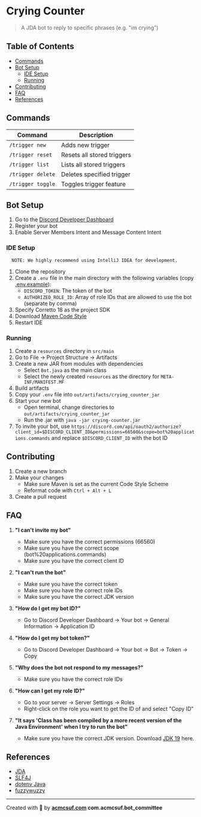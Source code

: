 # Crying Counter

> A JDA bot to reply to specific phrases (e.g. "im crying")

## Table of Contents

- [Commands](#commands)
- [Bot Setup](#bot-setup)
   - [IDE Setup](#ide-setup)
   - [Running](#running)
- [Contributing](#contributing)
- [FAQ](#faq)
- [References](#references)

## Commands

| Command           | Description                |
|-------------------|----------------------------|
| `/trigger new`    | Adds new trigger           |
| `/trigger reset`  | Resets all stored triggers |
| `/trigger list`   | Lists all stored triggers  |
| `/trigger delete` | Deletes specified trigger  |
| `/trigger toggle` | Toggles trigger feature    |

## Bot Setup

1. Go to the [Discord Developer Dashboard](https://discord.com/developers/applications)
2. Register your bot
3. Enable Server Members Intent and Message Content Intent

### IDE Setup

      NOTE: We highly recommend using IntelliJ IDEA for development.

1. Clone the repository
2. Create a `.env` file in the main directory with the following variables (copy [.env.example](.env.example)):
   - `DISCORD_TOKEN`: The token of the bot
   - `AUTHORIZED_ROLE_ID`: Array of role IDs that are allowed to use the bot (separate by comma)
3. Specify Corretto 18 as the project SDK
4. Download [Maven Code Style](https://maven.apache.org/developers/conventions/code.html#intellij-idea)
5. Restart IDE

### Running

1. Create a `resources` directory in `src/main`
2. Go to File → Project Structure → Artifacts
3. Create a new JAR from modules with dependencies
   - Select `Bot.java` as the main class
   - Select the newly created `resources` as the directory for `META-INF/MANIFEST.MF`
4. Build artifacts
5. Copy your `.env` file into `out/artifacts/crying_counter_jar`
6. Start your new bot
   - Open terminal, change directories to `out/artifacts/crying_counter_jar`
   - Run the .jar with `java -jar crying-counter.jar`
7. To invite your bot,
   use `https://discord.com/api/oauth2/authorize?client_id=$DISCORD_CLIENT_ID&permissions=66560&scope=bot%20applications.commands`
   and replace `$DISCORD_CLIENT_ID` with the bot ID

## Contributing

1. Create a new branch
2. Make your changes
   - Make sure Maven is set as the current Code Style Scheme
   - Reformat code with `Ctrl + Alt + L`
3. Create a pull request

## FAQ

1. **"I can't invite my bot"**

   - Make sure you have the correct permissions (66560)
   - Make sure you have the correct scope (bot%20applications.commands)
   - Make sure you have the correct client ID

2. **"I can't run the bot"**

   - Make sure you have the correct token
   - Make sure you have the correct role IDs
   - Make sure you have the correct JDK version

3. **"How do I get my bot ID?"**

   - Go to Discord Developer Dashboard → Your bot → General Information → Application ID

4. **"How do I get my bot token?"**

   - Go to Discord Developer Dashboard → Your bot → Bot → Token → Copy

5. **"Why does the bot not respond to my messages?"**

   - Make sure you have the correct role IDs

6. **"How can I get my role ID?"**

   - Go to your server → Server Settings → Roles
   - Right-click on the role you want to get the ID of and select "Copy ID"

7. **"It says 'Class has been compiled by a more recent version of the Java Environment' when I try to run the bot"**

   - Make sure you have the correct JDK version. Download [JDK 19](https://www.oracle.com/java/technologies/downloads/#jdk19-windows) here.

## References

- [JDA](https://github.com/DV8FromTheWorld/JDA)
- [SLF4J](https://github.com/qos-ch/slf4j)
- [dotenv Java](https://github.com/cdimascio/dotenv-java)
- [fuzzywuzzy](https://github.com/xdrop/fuzzywuzzy)

---

Created with 💖 by **[acmcsuf.com](https://acmcsuf.com) com.acmcsuf.bot_committee**
